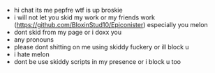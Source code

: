 - hi chat its me pepfre wtf is up broskie
- i will not let you skid my work or my friends work (https://github.com/BloxinStud10/Epiconister) especially you melon
- dont skid from my page or i doxx you
- any pronouns 
- please dont shitting on me using skiddy fuckery or ill block u
- i hate melon
- dont be use skiddy scripts in my presence or i block u too
